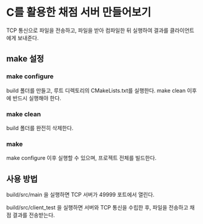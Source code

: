 # C를 활용한 채점 서버 만들어보기

TCP 통신으로 파일을 전송하고, 파일을 받아 컴파일한 뒤 실행하여 결과를 클라이언트에게 보내준다.

## make 설정

### make configure
build 폴더를 만들고, 루트 디렉토리의 CMakeLists.txt를 실행한다.
make clean 이후에 반드시 실행해야 한다.

### make clean
build 폴더를 완전히 삭제한다.

### make
make configure 이후 실행할 수 있으며, 프로젝트 전체를 빌드한다.

## 사용 방법

build/src/main 을 실행하면 TCP 서버가 49999 포트에서 열린다.

build/src/client_test <ip> <port> <file> 을 실행하면 서버와 TCP 통신을 수립한 후, 파일을 전송하고 채점 결과를 전송받는다.
